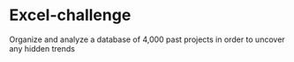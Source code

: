 # Excel-challenge
Organize and analyze a database of 4,000 past projects in order to uncover any hidden trends
